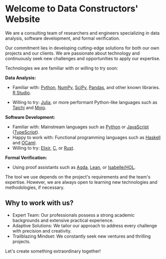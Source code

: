 # Welcome to Data Constructors' Website


We are a consulting team of researchers and engineers specializing in data
analysis, software development, and formal verification.

Our commitment lies in developing cutting-edge solutions for both our own
projects and our clients. We are passionate about technology and continuously
seek new challenges and opportunities to apply our expertise.

Technologies we are familiar with or willing to try soon:

**Data Analysis:**

  - Familiar with: [Python](https://www.python.org/),
    [NumPy](https://numpy.org/), [SciPy](https://www.scipy.org/),
    [Pandas](https://pandas.pydata.org/), and other known libraries.
    [R Studio](https://rstudio.com/).

  - Willing to try: [Julia](https://julialang.org/), or more performant
    Python-like languages such as [Taichi](https://taichi.graphics/) and
    [Mojo](https://www.modular.com/mojo).

**Software Development:**

  - Familiar with: Mainstream languages such as
    [Python](https://www.python.org/) or
    [JavaScript](https://developer.mozilla.org/en-US/docs/Web/JavaScript)
    ([TypeScript](https://www.typescriptlang.org/)).
  - Happy to work with: Functional programming languages such as
    [Haskell](https://www.haskell.org/) and [OCaml](https://ocaml.org/).
  - Willing to try: [Elixir](https://elixir-lang.org/), [C](https://en.wikipedia.org/wiki/C_(programming_language)),
    or [Rust](https://www.rust-lang.org/).

**Formal Verification:**

  - Using proof assistants such as
    [Agda](https://wiki.portal.chalmers.se/agda/pmwiki.php),
    [Lean](https://leanprover.github.io/), or
    [Isabelle/HOL](https://isabelle.in.tum.de/).

The tool we use depends on the project's requirements and the team's expertise.
However, we are always open to learning new technologies and methodologies, if
necessary.

## Why to work with us?

- Expert Team: Our professionals possess a strong academic backgrounds and
  extensive practical experience.
- Adaptive Solutions: We tailor our approach to address every
  challenge with precision and creativity.
- Trailblazing Mindset: We constantly seek new ventures and thrilling projects.


Let's create something extraordinary together!
